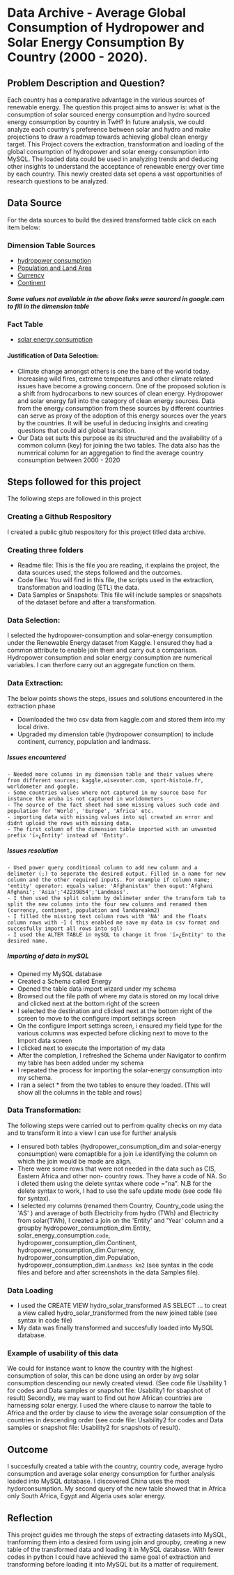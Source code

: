 # Data Archive - Average Global Consumption of Hydropower and Solar Energy Consumption By Country (2000 - 2020).
## Problem Description and Question?
Each country has a comparative advantage in the various sources of renewable energy. The question this project aims to answer is: what is the consumption of solar sourced energy consumption and hydro sourced energy consumption by country in TwH? In future analysis, we could analyze each country's preference between solar and hydro and make projections to draw a roadmap towards achieving global clean energy target. 
This Project covers the extraction, transformation and loading of the global consumption of hydropower and solar energy consumption into MySQL. The loaded data could be used in analyzing trends and deducing other insights to understand the acceptance of renewable energy over time by each country. This newly created data set opens a vast opportunities of research questions to be analyzed.

## Data Source
For the data sources to build the desired transformed table click on each item below:
### Dimension Table Sources
- [hydropower consumption](https://www.kaggle.com/datasets/programmerrdai/renewable-energy?select=hydropower-consumption.csv)
- [Population and Land Area](https://www.worldometers.info/geography/alphabetical-list-of-countries/)
- [Currency](https://sport-histoire.fr/en/Geography/Currencies_countries_of_the_world.php)
- [Continent](https://wisevoter.com/country-rankings/countries-by-continent/)
##### Some values not available in the above links were sourced in google.com to fill in the dimension table
### Fact Table
- [solar energy consumption](https://www.kaggle.com/datasets/programmerrdai/renewable-energy?select=solar-energy-consumption.csv)
  
#### Justification of Data Selection: 
- Climate change amongst others is one the bane of the world today. Increasing wild fires, extreme tempeatures and other climate related issues have become a growing concern. One of the proposed solution is a shift from hydrocarbons to new sources of clean energy. Hydropower and solar energy fall into the category of clean energy sources. Data from the energy consumption from these sources by different countries can serve as proxy of the adoption of this energy sources over the years by the countries. It will be useful in deducing insights and creating questions that could aid global transition. 
- Our Data set suits this purpose as its  structured and the availability of a common column (key) for joining the two tables. The data also has the numerical column for an aggregation to find the average country consumption between 2000 - 2020

## Steps followed for this project
The following steps are followed in this project
### Creating a Github Respository
I created a public gitub respository for this project titled data archive.
  
### Creating three folders
  - Readme file: This is the file you are reading, it explains the project, the data sources used, the steps followed and the outcomes.
  - Code files: You will find in this file, the scripts used in the extraction, transformation and loading (ETL) the data.
  - Data Samples or Snapshots: This file will include samples or snapshots of the dataset before and after a transformation.
    
### Data Selection:
I selected the hydropower-consumption and solar-energy consumption under the Renewable Energy dataset from Kaggle. I ensured they had a common attribute to enable join them and carry out a comparison. Hydropower consumption and solar energy consumption are numerical variables. I can therfore carry out an aggregate function on them.
  
### Data Extraction:
The below points shows the steps, issues and solutions encountered in the extraction phase
  - Downloaded the two csv data from kaggle.com and stored them into my local drive.
  - Upgraded my dimension table (hydropower consumption) to include continent, currency, population and landmass.
    
##### Issues encountered
    - Needed more columns in my dimension table and their values where from different sources; kaggle,wisevoter.com, sport-histoie.fr, worldometer and google.
    - Some countries values where not captured in my source base for instance the aruba is not captured in worldometers
    - The source of the fact sheet had some missing values such code and population for 'World', 'Europe', 'Africa' etc.
    - importing data with missing values into sql created an error and didnt upload the rows with missing data.
    - The first column of the dimension table imported with an unwanted prefix 'ï»¿Entity' instead of 'Entity'.
      
##### Issues resolution
    - Used power query conditional column to add new column and a delimeter (;) to seperate the desired output. Filled in a name for new column and the other required inputs. For example if column name; 'entity' operator: equals value: 'Afghanistan' then ouput:'Afghani Afghani'; 'Asia';'42239854';'Landmass'.
    - I then used the split column by delimeter under the transform tab to split the new columns into the four new columns and renamed them (currency, continent, population and landareakm2)
    - I filled the missing text column rows with 'NA' and the floats column rows with -1 ( this enabled me save my data in csv format and succesfully import all rows into sql)
    - I used the ALTER TABLE in mySQL to change it from 'ï»¿Entity' to the desired name.
      
##### Importing of data in mySQL
  - Opened my MySQL database
  - Created a Schema called Energy
  - Opened the table data import wizard under my schema
  - Browsed out the file path of where my data is stored on my local drive and clicked next at the bottom right of the screen
  - I selected the destination and clicked next at the bottom right of the screen to move to the configure import settings screen
  - On the configure Import settings screen, i ensured my field type for the various columns was expected before clicking next to move to the Import data screen
  - I clicked next to execute the importation of my data
  - After the completion, I refreshed the Schema under Navigator to confirm my table has been added under my schema
  - I repeated the process for importing the solar-energy consumption into my schema.
  - I ran a select * from the two tables to ensure they loaded. (This will show all the columns in the table and rows)
    
### Data Transformation: 
The following steps were carried out to perfrom quality checks on my data and to transform it into a view I can use for further analysis
  - I ensured both tables (hydropower_consumption_dim and solar-energy consumption) were comaptible for a join i.e identifying the column on which the join would be made are align.
  - There were some rows that were not needed in the data such as CIS, Eastern Africa and other non- country rows. They have a code of NA. So i dleted them using the delete syntax where code ="na". N.B for the delete syntax to work, I had to use the safe update mode (see code file for syntax).
  - I selected my columns (renamed them Country, Country_code using the 'AS' ) and average of both Electricity from hydro (TWh) and Electricity from solar(TWh), I created a join on the 'Entity' and 'Year' column and a  groupby hydropower_consumption_dim.Entity, solar_energy_consumption.`code`, hydropower_consumption_dim.Continent,  hydropower_consumption_dim.Currency, hydropower_consumption_dim.Population, hydropower_consumption_dim.`Landmass km2` (see syntax in the code files and before and after screenshots in the data Samples file).
 
### Data Loading
  - I used the CREATE VIEW hydro_solar_transformed AS SELECT ... to creat a view called hydro_solar_transformed from the new joined table (see syntax in code file)
  - My data was finally transformed and succesfully loaded into MySQL database.

### Example of usability of this data
We could for instance want to know the country with the highest consumption of solar, this can be done using an order by avg solar consumption descending our newly created viewd. (See code file Usability 1 for codes and Data samples or snapshot file: Usability1 for sbapshot of result)
Secondly, we may want to find out how African countries are harnessing solar energy. I used the where clause to narrow the table to Africa and the order by clause to view the average solar consumption of the countries in descending order (see code file: Usability2 for codes and Data samples or snapshot file: Usability2 for snapshots of result).
## Outcome
I succesfully created a table with the country, country code, average hydro consumption and average solar energy consumption for further analysis loaded into MySQL database. I discovered China uses the most hydorconsumption. My second query of the new table showed that in Africa only South Africa, Egypt and Algeria uses solar energy.

## Reflection
This project guides me through the steps of extracting datasets into MySQL, tranforming them into a desired form using join and groupby, creating a new table of the transformed data and loading it in MySQL database. With fewer codes in python I could have achieved the same goal of extraction and transforming before loading it into MySQL but its a matter of requirement. 

